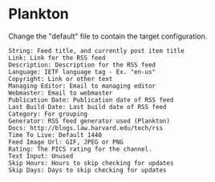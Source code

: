 
# Plankton
 Change the "default" file to contain the target configuration.
 

    String: Feed title, and currently post item title
    Link: Link for the RSS feed
    Description: Description for the RSS feed
    Language: IETF language tag - Ex. "en-us"
    Copyright: Link or other text 
    Managing Editor: Email to managing editor
    Webmaster: Email to webmaster
    Publication Date: Publication date of RSS feed
    Last Build Date: Last build date of RSS feed
    Category: For grouping
    Generator: RSS feed generator used (Plankton)
    Docs: http://blogs.law.harvard.edu/tech/rss
    Time To Live: Default 1440
    Feed Image Url: GIF, JPEG or PNG
    Rating: The PICS rating for the channel.
    Text Input: Unused
    Skip Hours: Hours to skip checking for updates
    Skip Days: Days to skip checking for updates
    
